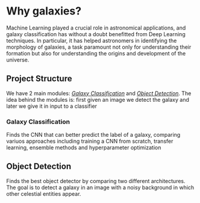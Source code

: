 

# Why galaxies? 

Machine Learning played a crucial role in astronomical applications, and galaxy classification has without a doubt benefitted from Deep Learning techniques. In particular, it has helped astronomers in identifying the morphology of galaxies, a task paramount not only for understanding their formation but also for understanding the origins and development of the universe. 

 

## Project Structure

We have 2 main modules: [*Galaxy Classification*](./GalaxyClassification) and [*Object Detection*](./ObjectDetection).
The idea behind the modules is: first given an image we detect the galaxy and later we give it in input to a classifier

### Galaxy Classification
Finds the CNN that can better predict the label of a galaxy, comparing variuos approaches including training a CNN from scratch, transfer learning, ensemble methods and hyperparameter optimization

## Object Detection
Finds the best object detector by comparing two different architectures.
The goal is to detect a galaxy in an image with a noisy background in which other celestial entities appear.
